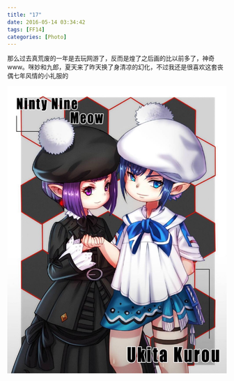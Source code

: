 ```yaml
---
title: "17"
date: 2016-05-14 03:34:42
tags: [FF14]
categories: [Photo]
---
```


<p>那么过去真荒废的一年是去玩网游了，反而是煌了之后画的比以前多了，神奇www。咪妙和九郎，夏天来了昨天换了身清凉的幻化，不过我还是很喜欢这套丧偶七年风情的小礼服的</p>

![](https://raw.githubusercontent.com/alicewish/meowchain247/master/img_cVZNdzJtQk9JV2YvaithZGtkK3p1TkxZQXdrQmQrODRXc3BSTFBEdnRJT0R1bnVuOUtPTUx3PT0.jpg)